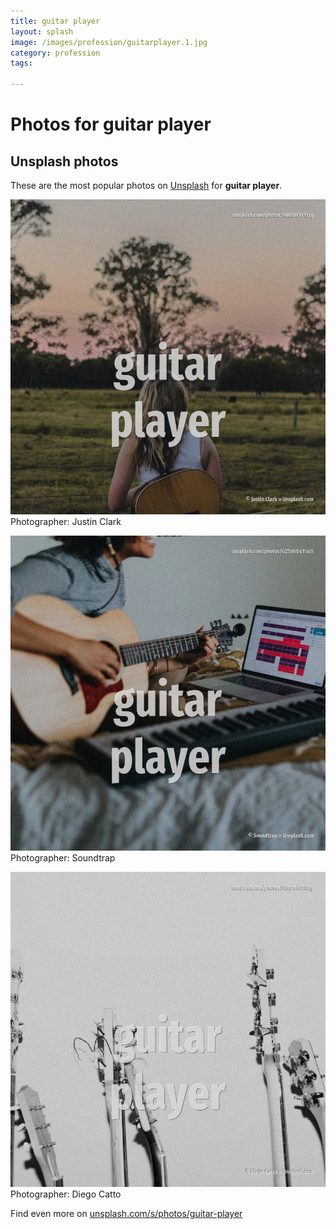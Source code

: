 ```yaml
---
title: guitar player
layout: splash
image: /images/profession/guitarplayer.1.jpg
category: profession
tags:

---
```

# Photos for guitar player
 
## Unsplash photos
These are the most popular photos on [Unsplash](https://unsplash.com) for **guitar player**.
 
![guitar player](/images/profession/guitarplayer.1.jpg)
Photographer:  Justin Clark
 
![guitar player](/images/profession/guitarplayer.2.jpg)
Photographer:  Soundtrap
 
![guitar player](/images/profession/guitarplayer.3.jpg)
Photographer:  Diego Catto
 
Find even more on [unsplash.com/s/photos/guitar-player](https://unsplash.com/s/photos/guitar-player)
 
